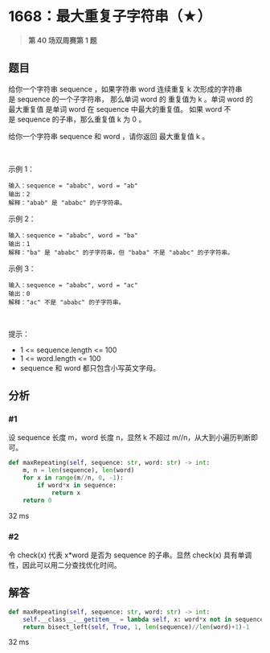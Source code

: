 # 1668：最大重复子字符串（★）


> **第 40 场双周赛第 1 题**

## 题目

给你一个字符串 sequence ，如果字符串 word 连续重复 k 次形成的字符串是 sequence 的一个子字符串，
那么单词 word 的 重复值为 k 。单词 word 的 最大重复值 是单词 word 在 sequence 中最大的重复值。
如果 word 不是 sequence 的子串，那么重复值 k 为 0 。

给你一个字符串 sequence 和 word ，请你返回 最大重复值 k 。

 

示例 1：
    
    输入：sequence = "ababc", word = "ab"
    输出：2
    解释："abab" 是 "ababc" 的子字符串。
示例 2：
    
    输入：sequence = "ababc", word = "ba"
    输出：1
    解释："ba" 是 "ababc" 的子字符串，但 "baba" 不是 "ababc" 的子字符串。
示例 3：

    输入：sequence = "ababc", word = "ac"
    输出：0
    解释："ac" 不是 "ababc" 的子字符串。
 

提示：
- 1 <= sequence.length <= 100
- 1 <= word.length <= 100
- sequence 和 word 都只包含小写英文字母。


## 分析

### #1

设 sequence 长度 m，word 长度 n，显然 k 不超过 m//n，从大到小遍历判断即可。

```python
def maxRepeating(self, sequence: str, word: str) -> int:
    m, n = len(sequence), len(word)
    for x in range(m//n, 0, -1):
        if word*x in sequence:
            return x
    return 0
```
32 ms

### #2

令 check(x) 代表 x*word 是否为 sequence 的子串。显然 check(x) 具有单调性，因此可以用二分查找优化时间。

## 解答

```python
def maxRepeating(self, sequence: str, word: str) -> int:
    self.__class__.__getitem__ = lambda self, x: word*x not in sequence
    return bisect_left(self, True, 1, len(sequence)//len(word)+1)-1
```
32 ms



